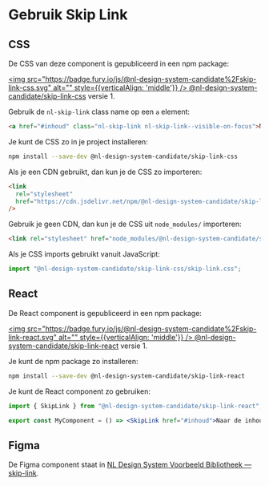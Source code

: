 # Gebruik Skip Link

## CSS

De CSS van deze component is gepubliceerd in een npm package:

[<img src="https://badge.fury.io/js/@nl-design-system-candidate%2Fskip-link-css.svg" alt="" style={{verticalAlign: 'middle'}} /> @nl-design-system-candidate/skip-link-css](https://www.npmjs.com/package/@nl-design-system-candidate/skip-link-css)
versie 1.

Gebruik de `nl-skip-link` class name op een `a` element:

```html
<a href="#inhoud" class="nl-skip-link nl-skip-link--visible-on-focus">Naar de inhoud</a>
```

Je kunt de CSS zo in je project installeren:

```sh
npm install --save-dev @nl-design-system-candidate/skip-link-css
```

Als je een CDN gebruikt, dan kun je de CSS zo importeren:

```html
<link
  rel="stylesheet"
  href="https://cdn.jsdelivr.net/npm/@nl-design-system-candidate/skip-link-css@1/dist/skip-link.css"
/>
```

Gebruik je geen CDN, dan kun je de CSS uit `node_modules/` importeren:

```html
<link rel="stylesheet" href="node_modules/@nl-design-system-candidate/skip-link-css/dist/skip-link.css" />
```

Als je CSS imports gebruikt vanuit JavaScript:

```js
import "@nl-design-system-candidate/skip-link-css/skip-link.css";
```

## React

De React component is gepubliceerd in een npm package:

[<img src="https://badge.fury.io/js/@nl-design-system-candidate%2Fskip-link-react.svg" alt="" style={{verticalAlign: 'middle'}} /> @nl-design-system-candidate/skip-link-react](https://www.npmjs.com/package/@nl-design-system-candidate/skip-link-react)
versie 1.

Je kunt de npm package zo installeren:

```sh
npm install --save-dev @nl-design-system-candidate/skip-link-react
```

Je kunt de React component zo gebruiken:

```jsx
import { SkipLink } from "@nl-design-system-candidate/skip-link-react";

export const MyComponent = () => <SkipLink href="#inhoud">Naar de inhoud</SkipLink>;
```

## Figma

De Figma component staat in [NL Design System Voorbeeld Bibliotheek — skip-link](https://www.figma.com/design/shhwGcqPLi2CapK0P1zz8O/NLDS---Voorbeeld---Bibliotheek?node-id=16036-18152&t=05MMm59Zv67e65gd-4).
